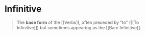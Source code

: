 # Infinitive

>  The **base form** of the [[Verbs]], often preceded by "to" ([[To Infinitive]]) but sometimes appearing as the [[Bare Infinitive]].

